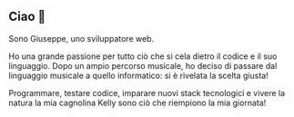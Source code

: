 ## Ciao 👋

Sono Giuseppe, uno sviluppatore web.

Ho una grande passione per tutto ciò che si cela dietro il codice e il suo linguaggio. Dopo un ampio percorso musicale, ho deciso di passare dal linguaggio musicale a quello informatico: si è rivelata la scelta giusta!

Programmare, testare codice, imparare nuovi stack tecnologici e vivere la natura la mia cagnolina Kelly sono ciò che riempiono la mia giornata!
